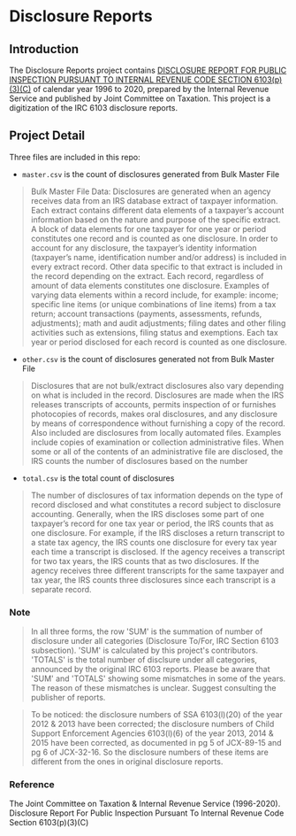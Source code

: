 # Disclosure Reports
## Introduction
The Disclosure Reports project contains [DISCLOSURE REPORT FOR PUBLIC INSPECTION PURSUANT TO INTERNAL REVENUE CODE SECTION 6103(p)(3)(C)](https://www.jct.gov/search/?keyword=Disclosure%20report%20for%20public%20inspection%20pursuant%20to%20Internal%20Revenue%20code%20section%206103(p)(3)(C)&it=content) of calendar year 1996 to 2020, prepared by the Internal Revenue Service and published by Joint Committee on Taxation. This project is a digitization of the IRC 6103 disclosure reports.

## Project Detail
Three files are included in this repo:
- `master.csv` is the count of disclosures generated from Bulk Master File

> Bulk Master File Data: Disclosures are generated when an agency receives data from an IRS database extract of taxpayer information. Each extract contains different data elements of a taxpayer’s account information based on the nature and purpose of the specific extract. A block of data elements for one taxpayer for one year or period constitutes one record and is counted as one disclosure. In order to account for any disclosure, the taxpayer’s identity information (taxpayer’s name, identification number and/or address) is included in every extract record. Other data specific to that extract is included in the record depending on the extract. Each record, regardless of amount of data elements constitutes one disclosure. Examples of varying data elements within a record include, for example: income; specific line items (or unique combinations of line items) from a tax return; account transactions (payments, assessments, refunds, adjustments); math and audit adjustments; filing dates and other filing activities such as extensions, filing status and exemptions. Each tax year or period disclosed for each record is counted as one disclosure.

- `other.csv` is the count of disclosures generated not from Bulk Master File 

> Disclosures that are not bulk/extract disclosures also vary depending on what is included in the record. Disclosures are made when the IRS releases transcripts of accounts, permits inspection of or furnishes photocopies of records, makes oral disclosures, and any disclosure by means of correspondence without furnishing a copy of the record. Also included are disclosures from locally automated files. Examples include copies of examination or collection administrative files. When some or all of the contents of an administrative file are disclosed, the IRS counts the number of disclosures based on the number

- `total.csv` is the total count of disclosures 

> The number of disclosures of tax information depends on the type of record disclosed and what constitutes a record subject to disclosure accounting. Generally, when the IRS discloses some part of one taxpayer’s record for one tax year or period, the IRS counts that as one disclosure. For example, if the IRS discloses a return transcript to a state tax agency, the IRS counts one disclosure for every tax year each time a transcript is disclosed. If the agency receives a transcript for two tax years, the IRS counts that as two disclosures. If the agency receives three different transcripts for the same taxpayer and tax year, the IRS counts three disclosures since each transcript is a separate record.


### Note
> In all three forms, the row 'SUM' is the summation of number of disclosure under all categories (Disclosure To/For, IRC Section 6103 subsection). 'SUM' is calculated by this project's contributors. 'TOTALS' is the total number of disclsure under all categories, announced by the original IRC 6103 reports. Please be aware that 'SUM' and 'TOTALS' showing some mismatches in some of the years. The reason of these mismatches is unclear. Suggest consulting the publisher of reports.

> To be noticed: the disclosure numbers of SSA 6103(l)(20) of the year 2012 & 2013 have been corrected; the disclosure numbers of Child Support Enforcement Agencies 6103(l)(6) of the year 2013, 2014 & 2015 have been corrected, as documented in pg 5 of JCX-89-15 and pg 6 of JCX-32-16. So the disclosure numbers of these items are different from the ones in original disclosure reports.

### Reference
The Joint Committee on Taxation & Internal Revenue Service (1996-2020). Disclosure Report For Public Inspection Pursuant To Internal Revenue Code Section 6103(p)(3)(C) 
